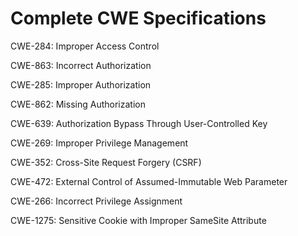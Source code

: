 

# Complete CWE Specifications

CWE-284: Improper Access Control

CWE-863: Incorrect Authorization

CWE-285: Improper Authorization

CWE-862: Missing Authorization

CWE-639: Authorization Bypass Through User-Controlled Key

CWE-269: Improper Privilege Management

CWE-352: Cross-Site Request Forgery (CSRF)

CWE-472: External Control of Assumed-Immutable Web Parameter

CWE-266: Incorrect Privilege Assignment

CWE-1275: Sensitive Cookie with Improper SameSite Attribute